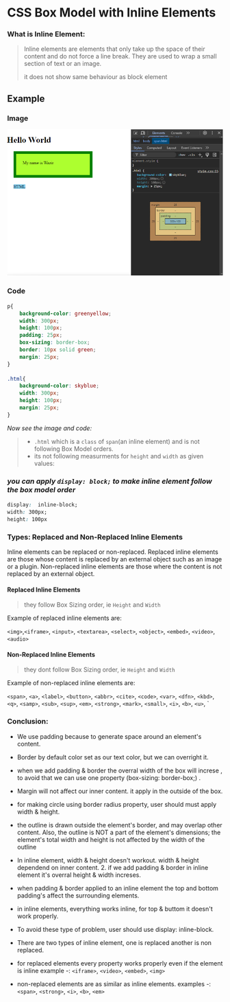 # CSS Box Model with Inline Elements

### What is Inline Element:
>Inline elements are elements that only take up the space of their content and do not force a line break. They are used to wrap a small section of text or an image.
>
>it does not show same behaviour as block element

## Example

### Image

![box-model-inline](./src/image.png)

### Code
```CSS
p{
    background-color: greenyellow;
    width: 300px;
    height: 100px;
    padding: 25px;
    box-sizing: border-box;
    border: 10px solid green;
    margin: 25px;
}

.html{
    background-color: skyblue;
    width: 300px;
    height: 100px;
    margin: 25px;
}
```
_Now see the image and code:_

> - `.html` which is a `class` of `span`(an inline element) and is not following Box Model orders.
> - its not following measurments for `height` and `width` as given values:

### ***you can apply ```display: block;``` to make inline element follow the box model order***

```CSS
display:  inline-block;
width: 300px;
height: 100px
```
### Types: Replaced and Non-Replaced Inline Elements

Inline elements can be replaced or non-replaced. Replaced inline elements are those whose content is replaced by an external object such as an image or a plugin. Non-replaced inline elements are those where the content is not replaced by an external object.

#### Replaced Inline Elements

> they follow Box Sizing order, ie `Height` and `Width`

Example of replaced inline elements are:

 `<img>`,`<iframe>`,  `<input>`, `<textarea>`, `<select>`, `<object>`, `<embed>`, `<video>`, `<audio>`

#### Non-Replaced Inline Elements
> they dont follow Box Sizing order, ie `Height` and `Width`

Example of non-replaced inline elements are:

 `<span>`, `<a>`, `<label>`, `<button>`, `<abbr>`, `<cite>`, `<code>`, `<var>`, `<dfn>`, `<kbd>`, `<q>`, `<samp>`, `<sub>`, `<sup>`, `<em>`, `<strong>`, `<mark>`, `<small>`, `<i>`, `<b>`, `<u>`, `

### Conclusion:  
- We use padding because to generate space around an element's content.  
- Border by default color set as our text color, but we can overright it.
- when we add padding & border the overral width of the box will increse , to avoid that we can use one property (box-sizing: border-box;) . 
- Margin will not affect our inner content. it apply in the outside of the box.
- for making circle using border radius property, user should must apply width & height.
- the outline is drawn outside the element's border, and may overlap other content. Also, the outline is NOT a part of the element's dimensions; the element's total width and height is not affected by the width of the outline
- In inline element, width & height doesn't workout. width & height dependend on inner content.  2. if we add padding & border in inline element it's overral height & width increses.
- when padding & border applied to an inline element the top and bottom padding's affect the surrounding elements.
- in inline elements, everything works inline, for top & buttom it doesn't work properly.
- To avoid these type of problem, user should use display: inline-block. 
- There are two types of inline element, one is replaced another is non replaced.

- for replaced elements every property works properly even if the element is inline example -: `<iframe>`, `<video>`, `<embed>`, `<img>` 
- non-replaced elements are as similar as inline elements. examples -: 
`<span>`, `<strong>`, `<i>`, `<b>`, `<em>`
